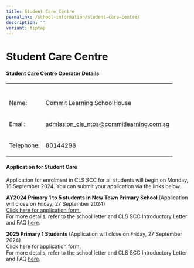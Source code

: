 ```yaml
---
title: Student Care Centre
permalink: /school-information/student-care-centre/
description: ""
variant: tiptap
---
```

<h1>Student Care Centre</h1>
<h4>Student Care Centre Operator Details</h4>
<table style="minWidth: 50px">
<colgroup>
<col>
<col>
</colgroup>
<tbody>
<tr>
<th rowspan="1" colspan="1">
<p></p>
</th>
<th rowspan="1" colspan="1">
<p></p>
</th>
</tr>
<tr>
<td rowspan="1" colspan="1">
<p>Name:</p>
</td>
<td rowspan="1" colspan="1">
<p>Commit Learning SchoolHouse</p>
</td>
</tr>
<tr>
<td rowspan="1" colspan="1">
<p>Email:</p>
</td>
<td rowspan="1" colspan="1">
<p><a href="admission_cls_ntps@commitlearning.com.sg" rel="noopener noreferrer nofollow" target="_blank">admission_cls_ntps@commitlearning.com.sg</a>
</p>
</td>
</tr>
<tr>
<td rowspan="1" colspan="1">
<p>Telephone:</p>
</td>
<td rowspan="1" colspan="1">
<p>80144298</p>
</td>
</tr>
</tbody>
</table>
<h4>Application for Student Care</h4>
<p>Application for enrolment in CLS SCC for all students will begin on Monday,
16 September 2024. You can submit your application via the links below.</p>
<p><strong>AY2024 Primary 1 to 5 students in New Town Primary School </strong>(Application
will close on Friday, 27 September 2024)
<br><a href="https://go.gov.sg/ntpssccapplication2025" rel="noopener noreferrer nofollow" target="_blank">Click here for application form.</a>
<br>For more details, refer to the school letter and CLS SCC Introductory
Letter and FAQ <a href="https://drive.google.com/drive/folders/1s6mNCzHNlj-LiiWP6XWIt9hSVtTbgKiW?usp=drive_link" rel="noopener noreferrer nofollow" target="_blank">here</a>.</p>
<p><strong>2025 Primary 1 Students </strong>(Application will close on Friday,
27 September 2024)
<br><a href="https://go.gov.sg/ntpssccapplicationp12025" rel="noopener noreferrer nofollow" target="_blank">Click here for application form.</a>
<br>For more details, refer to the school letter and CLS SCC Introductory
Letter and FAQ <a href="https://drive.google.com/drive/folders/1AVOtNrWva1kCDgUJ-K9YxIYlktHX_xoo?usp=drive_link" rel="noopener noreferrer nofollow" target="_blank">here</a>.</p>